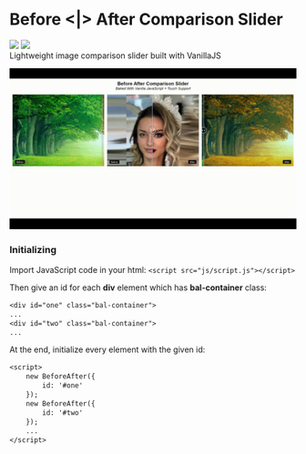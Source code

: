 # Before <|> After Comparison Slider
![](https://www.code-inspector.com/project/6409/status/svg) ![](https://www.code-inspector.com/project/6409/score/svg)
<br>
Lightweight image comparison slider built with VanillaJS
<br>

![before and after comparison slider](https://raw.githubusercontent.com/amirhosseinrahmati/before-after-comparison-slider/master/images/repo-intro-img.gif "before and after comparison slider")

### Initializing
Import JavaScript code in your html:
`<script src="js/script.js"></script>`

Then give an id for each **div** element which has **bal-container** class:
```
<div id="one" class="bal-container">
...
<div id="two" class="bal-container">
...
```
At the end, initialize every element with the given id:
```
<script>
    new BeforeAfter({
        id: '#one'
    });
    new BeforeAfter({
        id: '#two'
    });
    ...
</script>
```